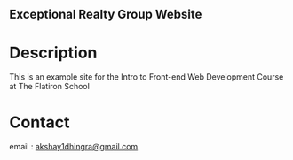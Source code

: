 Exceptional Realty Group Website
---

# Description

This is an example site for the Intro to Front-end Web Development Course at The Flatiron School

# Contact

email : akshay1dhingra@gmail.com
